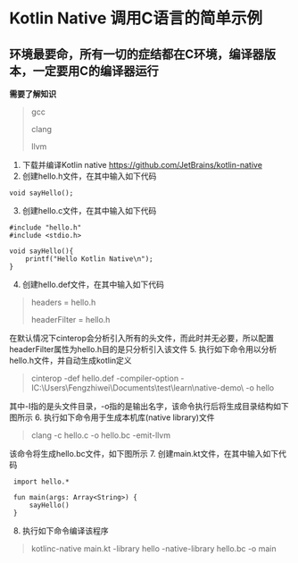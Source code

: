 # Kotlin Native 调用C语言的简单示例
## 环境最要命，所有一切的症结都在C环境，编译器版本，一定要用C的编译器运行
**需要了解知识**
> gcc 
> 
> clang
> 
> llvm
1. 下载并编译Kotlin native https://github.com/JetBrains/kotlin-native
2. 创建hello.h文件，在其中输入如下代码
```mermaid C
void sayHello();
```
3. 创建hello.c文件，在其中输入如下代码
```mermaid C
#include "hello.h"
#include <stdio.h>
    
void sayHello(){
    printf("Hello Kotlin Native\n");
}
```
4. 创建hello.def文件，在其中输入如下代码
> headers = hello.h
> 
> headerFilter = hello.h

在默认情况下cinterop会分析引入所有的头文件，而此时并无必要，所以配置headerFilter属性为hello.h目的是只分析引入该文件
5. 执行如下命令用以分析hello.h文件，并自动生成kotlin定义
> cinterop -def hello.def -compiler-option -IC:\\Users\\Fengzhiwei\\Documents\\test\learn\\native-demo\\ -o hello

其中-I指的是头文件目录，-o指的是输出名字，该命令执行后将生成目录结构如下图所示
6. 执行如下命令用于生成本机库(native library)文件
> clang -c hello.c -o hello.bc -emit-llvm

该命令将生成hello.bc文件，如下图所示
7. 创建main.kt文件，在其中输入如下代码
```mermaid kotlin
 import hello.*
    
 fun main(args: Array<String>) {
     sayHello()
 }
```
8. 执行如下命令编译该程序
> kotlinc-native main.kt -library hello -native-library hello.bc -o main